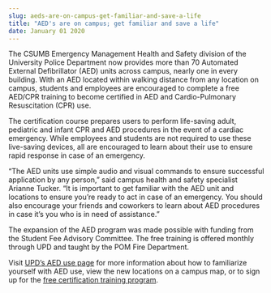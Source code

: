 ```yaml
---
slug: aeds-are-on-campus-get-familiar-and-save-a-life
title: "AED's are on campus; get familiar and save a life"
date: January 01 2020
---
```


<p>The CSUMB Emergency Management Health and Safety division of the University Police Department now provides more than 70 Automated External Defibrillator &#40;AED&#41; units across campus, nearly one in every building.  With an AED located within walking distance from any location on campus, students and employees are encouraged to complete a free AED/CPR training to become certified in AED and Cardio&#45;Pulmonary Resuscitation &#40;CPR&#41; use.
</p><p>The certification course prepares users to perform life&#45;saving adult, pediatric and infant CPR and AED procedures in the event of a cardiac emergency. While employees and students are not required to use these live&#45;saving devices, all are encouraged to learn about their use to ensure rapid response in case of an emergency.
</p><p>“The AED units use simple audio and visual commands to ensure successful application by any person,” said campus health and safety specialist Arianne Tucker. “It is important to get familiar with the AED unit and locations to ensure you’re ready to act in case of an emergency. You should also encourage your friends and coworkers to learn about AED procedures in case it’s you who is in need of assistance.”
</p><p>The expansion of the AED program was made possible with funding from the Student Fee Advisory Committee. The free training is offered monthly through UPD and taught by the POM Fire Department.
</p><p>Visit <a href="https://csumb.edu/police/automated&#45;external&#45;defibrillator&#45;aed&#45;use">UPD’s AED use page</a> for more information about how to familiarize yourself with AED use, view the new locations on a campus map, or to sign up for the <a href="https://csumb.edu/police/cpr&#45;aed&#45;training">free certification training program</a>.
</p>
